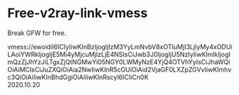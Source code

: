 # Free-v2ray-link-vmess
Break GFW for free.  

vmess://ewoidiI6ICIyIiwKInBzIjogIjIzM3YyLmNvbV8xOTIuMjI3LjIyMy4xODUiLAoiYWRkIjogIjE5Mi4yMjcuMjIzLjE4NSIsCiJwb3J0IjogIjU5NzIyIiwKImlkIjogImQzZjJhYzJiLTgxZjQtNGMwYi05NGY0LWMyNzE4YjQ4OTVhYyIsCiJhaWQiOiAiMCIsCiJuZXQiOiAia2NwIiwKInR5cGUiOiAid2VjaGF0LXZpZGVvIiwKImhvc3QiOiAiIiwKInBhdGgiOiAiIiwKInRscyI6ICIiCn0K  
2020.10.20
